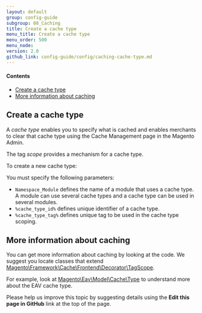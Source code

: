 ```yaml
---
layout: default
group: config-guide
subgroup: 08_Caching
title: Create a cache type
menu_title: Create a cache type
menu_order: 500
menu_node: 
version: 2.0
github_link: config-guide/config/caching-cache-type.md
---
```


#### Contents  

*	<a href="#m2devgde-cache-type">Create a cache type</a>
* <a href="#m2devgde-cache-more">More information about caching</a>

<h2 id="m2devgde-cache-type">Create a cache type</h2>

A *cache type* enables you to specify what is cached and enables merchants to clear that cache type using the Cache Management page in the Magento Admin.

The tag *scope* provides a mechanism for a cache type.

To create a new cache type:

<script src="https://gist.github.com/xcomSteveJohnson/574ff5d582c92f8f6acf.js"></script>

You must specify the following parameters:

*	`Namespace_Module` defines the name of a module that uses a cache type. A module can use several cache types and a cache type can be used in several modules.
*	`%cache_type_id%` defines unique identifier of a cache type.
*	`%cache_type_tag%` defines unique tag to be used in the cache type scoping.

<h2 id="m2devgde-cache-more">More information about caching</h2>
You can get more information about caching by looking at the code. We suggest you locate classes that extend <a href="{{ site.mage2000url }}lib/internal/Magento/Framework/Cache/Frontend/Decorator/TagScope.php" target="_blank">Magento\Framework\Cache\Frontend\Decorator\TagScope</a>.

For example, look at <a href="{{ site.mage2000url }}app/code/Magento/Eav/Model/Cache/Type.php" target="_blank">Magento\Eav\Model\Cache\Type</a> to understand more about the EAV cache type.

<div class="bs-callout bs-callout-info" id="info">
  <p>Please help us improve this topic by suggesting details using the <strong>Edit this page in GitHub</strong> link at the top of the page. </p>
</div>

